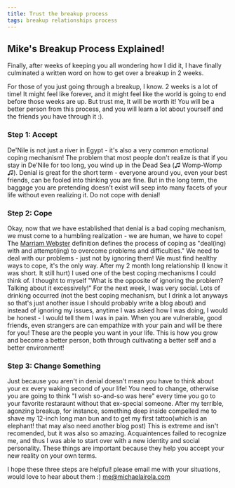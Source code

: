 ```yaml
---
title: Trust the breakup process
tags: breakup relationships process
---
```

Mike's Breakup Process Explained!
---------------------------------

Finally, after weeks of keeping you all wondering how I did it, I have finally culminated a written word on how to get over a breakup in 2 weeks.

For those of you just going through a breakup, I know. 2 weeks is a lot of time! It might feel like forever, and it might feel like the world is going to end before those weeks are up. But trust me, It will be worth it! You will be a better person from this process, and you will learn a lot about yourself and the friends you have through it :). 

### Step 1: Accept
De'Nile is not just a river in Egypt - it's also a very common emotional coping mechanism! The problem that most people don't realize is that if you stay in De'Nile for too long, you wind up in the Dead Sea (♫ Womp-Womp ♫). Denial is great for the short term - everyone around you, even your best friends, can be fooled into thinking you are fine. But in the long term, the baggage you are pretending doesn't exist will seep into many facets of your life without even realizing it. Do not cope with denial!

### Step 2: Cope
Okay, now that we have established that denial is a bad coping mechanism, we must come to a humbling realization - we are human, we have to cope! The <a href="https://www.merriam-webster.com/dictionary/cope"> Marriam Webster</a> definition defines the process of coping as "deal(ing) with and attempt(ing) to overcome problems and difficulties." We need to deal with our problems - just not by ignoring them! We must find healthy ways to cope, it's the only way. After my 2 month long relationship (I know it was short. It still hurt) I used one of the best coping mechanisms I could think of. I thought to myself "What is the opposite of ignoring the problem? Talking about it excessively!" For the next week, I was very social. Lots of drinking occurred (not the best coping mechanism, but I drink a lot anyways so that's just another issue I should probably write a blog about) and instead of ignoring my issues, anytime I was asked how I was doing, I would be honest - I would tell them I was in pain. When you are vulnerable, good friends, even strangers are can empathize with your pain and will be there for you! These are the people you want in your life. This is how you grow and become a better person, both through cultivating a better self and a better environment! 

### Step 3: Change Something
Just because you aren't in denial doesn't mean you have to think about your ex every waking second of your life! You need to change, otherwise you are going to think "I wish so-and-so was here" every time you go to your favorite restaraunt without that ex-special someone. After my terrible, agonzing breakup, for instance, something deep inside compelled me to shave my 12-inch long man bun and to get my first tattoo(which is an elephant! that may also need another blog post) This is extreme and isn't recomended, but it was also so amazing. Acquaintences failed to recognize me, and thus I was able to start over with a new identity and social personality. These things are important because they help you accept your new reality on your own terms. 


I hope these three steps are helpful! please email me with your situations, would love to hear about them :) me@michaelairola.com 
 


